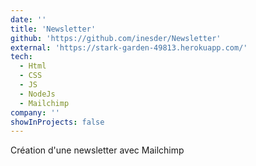 ```yaml
---
date: ''
title: 'Newsletter'
github: 'https://github.com/inesder/Newsletter'
external: 'https://stark-garden-49813.herokuapp.com/'
tech:
  - Html
  - CSS
  - JS
  - NodeJs
  - Mailchimp
company: ''
showInProjects: false
---
```


Création d'une newsletter avec Mailchimp